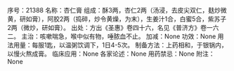 序号：21388
名称：杏仁膏
组成：酥3两，杏仁2两（汤浸，去皮尖双仁，麸炒微黄，研如膏），阿胶2两（捣碎，炒令黄燥，为末），生姜汁1合，白蜜5合，紫苏子2两（微炒，研如膏）。
出处：方出《圣惠》卷四十六，名见《普济方》卷一六二。
主治：咳嗽喘急，喉中似有物，唾脓血不止。
加减：None
功效：None
用法用量：每服1匙，以温粥饮调下，1日4-5次。
制备方法：上药相和，于银锅内，以慢火熬成膏。
临床应用：None
各家论述：None
用药禁忌：None
附注：None
